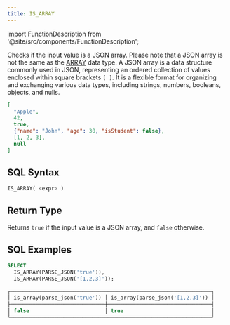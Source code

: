 ```yaml
---
title: IS_ARRAY
---
```

import FunctionDescription from '@site/src/components/FunctionDescription';

<FunctionDescription description="Introduced or updated: v1.2.368"/>

Checks if the input value is a JSON array. Please note that a JSON array is not the same as the [ARRAY](../../00-sql-reference/10-data-types/40-data-type-array-types.md) data type. A JSON array is a data structure commonly used in JSON, representing an ordered collection of values enclosed within square brackets `[ ]`. It is a flexible format for organizing and exchanging various data types, including strings, numbers, booleans, objects, and nulls. 

```json title='JSON Array Example:'
[
  "Apple",
  42,
  true,
  {"name": "John", "age": 30, "isStudent": false},
  [1, 2, 3],
  null
]
```

## SQL Syntax

```sql
IS_ARRAY( <expr> )
```

## Return Type

Returns `true` if the input value is a JSON array, and `false` otherwise.

## SQL Examples

```sql
SELECT
  IS_ARRAY(PARSE_JSON('true')),
  IS_ARRAY(PARSE_JSON('[1,2,3]'));

┌────────────────────────────────────────────────────────────────┐
│ is_array(parse_json('true')) │ is_array(parse_json('[1,2,3]')) │
├──────────────────────────────┼─────────────────────────────────┤
│ false                        │ true                            │
└────────────────────────────────────────────────────────────────┘
```